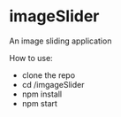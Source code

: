 # imageSlider
An image sliding application

How to  use:
 - clone the repo
 - cd /imgageSlider
 - npm install 
 - npm start
